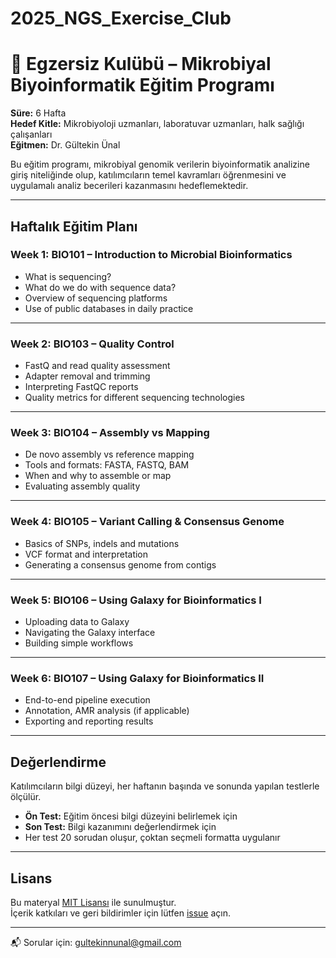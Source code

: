 # 2025_NGS_Exercise_Club

# 🧬 Egzersiz Kulübü – Mikrobiyal Biyoinformatik Eğitim Programı

**Süre:** 6 Hafta  
**Hedef Kitle:** Mikrobiyoloji uzmanları, laboratuvar uzmanları, halk sağlığı çalışanları  
**Eğitmen:** Dr. Gültekin Ünal

Bu eğitim programı, mikrobiyal genomik verilerin biyoinformatik analizine giriş niteliğinde olup, katılımcıların temel kavramları öğrenmesini ve uygulamalı analiz becerileri kazanmasını hedeflemektedir.

---

## Haftalık Eğitim Planı

### Week 1: BIO101 – Introduction to Microbial Bioinformatics  
- What is sequencing?  
- What do we do with sequence data?  
- Overview of sequencing platforms  
- Use of public databases in daily practice  

---

### Week 2: BIO103 – Quality Control  
- FastQ and read quality assessment  
- Adapter removal and trimming  
- Interpreting FastQC reports  
- Quality metrics for different sequencing technologies  

---

### Week 3: BIO104 – Assembly vs Mapping  
- De novo assembly vs reference mapping  
- Tools and formats: FASTA, FASTQ, BAM  
- When and why to assemble or map  
- Evaluating assembly quality  

---

### Week 4: BIO105 – Variant Calling & Consensus Genome  
- Basics of SNPs, indels and mutations  
- VCF format and interpretation  
- Generating a consensus genome from contigs  

---

### Week 5: BIO106 – Using Galaxy for Bioinformatics I  
- Uploading data to Galaxy  
- Navigating the Galaxy interface  
- Building simple workflows  

---

### Week 6: BIO107 – Using Galaxy for Bioinformatics II  
- End-to-end pipeline execution  
- Annotation, AMR analysis (if applicable)  
- Exporting and reporting results  

---

## Değerlendirme

Katılımcıların bilgi düzeyi, her haftanın başında ve sonunda yapılan testlerle ölçülür.

- **Ön Test:** Eğitim öncesi bilgi düzeyini belirlemek için  
- **Son Test:** Bilgi kazanımını değerlendirmek için  
- Her test 20 sorudan oluşur, çoktan seçmeli formatta uygulanır  

---

## Lisans

Bu materyal [MIT Lisansı](LICENSE) ile sunulmuştur.  
İçerik katkıları ve geri bildirimler için lütfen [issue](https://github.com/cinnetcrash/2025_exercise_club/issues) açın.

---

📬 Sorular için: [gultekinnunal@gmail.com](mailto:gultekinnunal@gmail.com)
